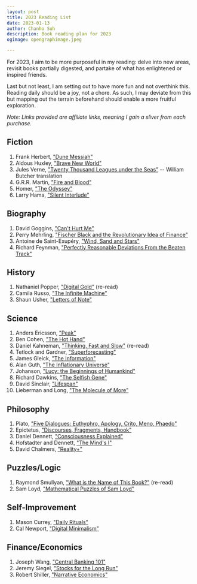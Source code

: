 ```yaml
---
layout: post
title: 2023 Reading List
date: 2023-01-13
author:	Chanho Suh
description: Book reading plan for 2023
ogimage: opengraphimage.jpeg

---
```


For 2023, I aim to be more purposeful in my reading: delve into new areas, revisit
books partially digested, and partake of what has enlightened or inspired friends.

Last but not least, I am setting out to have more fun and not overthink this.  Reading
daily should be a joy, not a chore.  As such, I may deviate from this but mapping out
the terrain beforehand should enable a more fruitful exploration.

*Note: Links provided are affiliate links, meaning I gain a sliver from each purchase.*

## Fiction

1. Frank Herbert, ["Dune Messiah"](https://www.amazon.com/dp/0441172695)
1. Aldous Huxley, ["Brave New World"](https://www.amazon.com/dp/0060850523)
1. Jules Verne, ["Twenty Thousand Leagues under the Seas"](https://www.amazon.com/dp/0198818645) -- William Butcher translation
1. G.R.R. Martin, ["Fire and Blood"](https://www.amazon.com/dp/152479628X)
1. Homer, ["The Odyssey"](https://www.amazon.com/dp/0140268863)
1. Larry Hama, ["Silent Interlude"](https://www.amazon.com/dp/1631400355)

## Biography
1. David Goggins, ["Can't Hurt Me"](https://www.amazon.com/dp/1544512279)
1. Perry Mehrling, ["Fischer Black and the Revolutionary Idea of Finance"](https://www.amazon.com/dp/1118203569)
1. Antoine de Saint-Exupéry, ["Wind, Sand and Stars"](https://www.amazon.com/dp/0156027496)
1. Richard Feynman, ["Perfectly Reasonable Deviations From the Beaten Track"](https://www.amazon.com/dp/0465023711)

## History
1. Nathaniel Popper, ["Digital Gold"](https://www.amazon.com/dp/006236250X) (re-read)
1. Camila Russo, ["The Infinite Machine"](https://www.amazon.com/dp/0062886142)
1. Shaun Usher, ["Letters of Note"](https://www.amazon.com/dp/1452134251)

## Science
1. Anders Ericsson, ["Peak"](https://www.amazon.com/dp/0544947223)
1. Ben Cohen, ["The Hot Hand"](https://www.amazon.com/dp/0062820737)
1. Daniel Kahneman, ["Thinking, Fast and Slow"](https://www.amazon.com/dp/0374533555) (re-read)
1. Tetlock and Gardner, ["Superforecasting"](https://www.amazon.com/dp/0804136718)
1. James Gleick, ["The Information"](https://www.amazon.com/dp/1400096235)
1. Alan Guth, ["The Inflationary Universe"](https://www.amazon.com/dp/0201328402)
1. Johanson, ["Lucy: the Beginnings of Humankind"](https://www.amazon.com/dp/0671724991)
1. Richard Dawkins, ["The Selfish Gene"](https://www.amazon.com/dp/B01GI5F2FS)
1. David Sinclair, ["Lifespan"](https://www.amazon.com/dp/1501191977)
1. Lieberman and Long, ["The Molecule of More"](https://www.amazon.com/dp/1948836580)

## Philosophy
1. Plato, ["Five Dialogues: Euthyphro, Apology, Crito, Meno, Phaedo"](https://www.amazon.com/dp/0872206335)
1. Epictetus, ["Discourses, Fragments, Handbook"](https://www.amazon.com/dp/0199595186)
1. Daniel Dennett, ["Consciousness Explained"](https://www.amazon.com/dp/0316180653)
1. Hofstadter and Dennett, ["The Mind's I"](https://www.amazon.com/dp/0465030912)
1. David Chalmers, ["Reality+"](https://www.amazon.com/dp/0393635805)

## Puzzles/Logic
1. Raymond Smullyan, ["What is the Name of This Book?"](https://www.amazon.com/dp/0486481980) (re-read)
1. Sam Loyd, ["Mathematical Puzzles of Sam Loyd"](https://www.amazon.com/dp/0486204987)

## Self-Improvement
1. Mason Currey, ["Daily Rituals"](https://www.amazon.com/dp/1529059968)
1. Cal Newport, ["Digital Minimalism"](https://www.amazon.com/dp/0525536515)

## Finance/Economics
1. Joseph Wang, ["Central Banking 101"](https://www.amazon.com/dp/B08TV1MP8C)
1. Jeremy Siegel, ["Stocks for the Long Run"](https://www.amazon.com/dp/1264269803)
1. Robert Shiller, ["Narrative Economics"](https://www.amazon.com/dp/0691210268)
